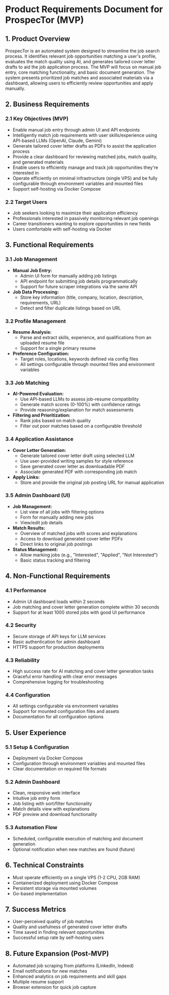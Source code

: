 # Product Requirements Document for ProspecTor (MVP)

## 1. Product Overview

ProspecTor is an automated system designed to streamline the job search process. It identifies relevant job opportunities matching a user's profile, evaluates the match quality using AI, and generates tailored cover letter drafts to aid the job application process. The MVP will focus on manual job entry, core matching functionality, and basic document generation. The system presents prioritized job matches and associated materials via a dashboard, allowing users to efficiently review opportunities and apply manually.

## 2. Business Requirements

### 2.1 Key Objectives (MVP)

* Enable manual job entry through admin UI and API endpoints
* Intelligently match job requirements with user skills/experience using API-based LLMs (OpenAI, Claude, Gemini)
* Generate tailored cover letter drafts as PDFs to assist the application process
* Provide a clear dashboard for reviewing matched jobs, match quality, and generated materials
* Enable users to efficiently manage and track job opportunities they're interested in
* Operate efficiently on minimal infrastructure (single VPS) and be fully configurable through environment variables and mounted files
* Support self-hosting via Docker Compose

### 2.2 Target Users

* Job seekers looking to maximize their application efficiency
* Professionals interested in passively monitoring relevant job openings
* Career transitioners wanting to explore opportunities in new fields
* Users comfortable with self-hosting via Docker

## 3. Functional Requirements

### 3.1 Job Management

* **Manual Job Entry:**
  * Admin UI form for manually adding job listings
  * API endpoint for submitting job details programmatically
  * Support for future scraper integrations via the same API
* **Job Data Processing:**
  * Store key information (title, company, location, description, requirements, URL)
  * Detect and filter duplicate listings based on URL

### 3.2 Profile Management

* **Resume Analysis:**
  * Parse and extract skills, experience, and qualifications from an uploaded resume file
  * Support for a single primary resume
* **Preference Configuration:**
  * Target roles, locations, keywords defined via config files
  * All settings configurable through mounted files and environment variables

### 3.3 Job Matching

* **AI-Powered Evaluation:**
  * Use API-based LLMs to assess job-resume compatibility
  * Generate match scores (0-100%) with confidence ratings
  * Provide reasoning/explanation for match assessments
* **Filtering and Prioritization:**
  * Rank jobs based on match quality
  * Filter out poor matches based on a configurable threshold

### 3.4 Application Assistance

* **Cover Letter Generation:**
  * Generate tailored cover letter draft using selected LLM
  * Use user-provided writing samples for style reference
  * Save generated cover letter as downloadable PDF
  * Associate generated PDF with corresponding job match
* **Apply Links:**
  * Store and provide the original job posting URL for manual application

### 3.5 Admin Dashboard (UI)

* **Job Management:**
  * List view of all jobs with filtering options
  * Form for manually adding new jobs
  * View/edit job details
* **Match Results:**
  * Overview of matched jobs with scores and explanations
  * Access to download generated cover letter PDFs
  * Direct links to original job postings
* **Status Management:**
  * Allow marking jobs (e.g., "Interested", "Applied", "Not Interested")
  * Basic status tracking and filtering

## 4. Non-Functional Requirements

### 4.1 Performance

* Admin UI dashboard loads within 2 seconds
* Job matching and cover letter generation complete within 30 seconds
* Support for at least 1000 stored jobs with good UI performance

### 4.2 Security

* Secure storage of API keys for LLM services
* Basic authentication for admin dashboard
* HTTPS support for production deployments

### 4.3 Reliability

* High success rate for AI matching and cover letter generation tasks
* Graceful error handling with clear error messages
* Comprehensive logging for troubleshooting

### 4.4 Configuration

* All settings configurable via environment variables
* Support for mounted configuration files and assets
* Documentation for all configuration options

## 5. User Experience

### 5.1 Setup & Configuration

* Deployment via Docker Compose
* Configuration through environment variables and mounted files
* Clear documentation on required file formats

### 5.2 Admin Dashboard

* Clean, responsive web interface
* Intuitive job entry form
* Job listing with sort/filter functionality
* Match details view with explanations
* PDF preview and download functionality

### 5.3 Automation Flow

* Scheduled, configurable execution of matching and document generation
* Optional notification when new matches are found (future)

## 6. Technical Constraints

* Must operate efficiently on a single VPS (1-2 CPU, 2GB RAM)
* Containerized deployment using Docker Compose
* Persistent storage via mounted volumes
* Go-based implementation

## 7. Success Metrics

* User-perceived quality of job matches
* Quality and usefulness of generated cover letter drafts
* Time saved in finding relevant opportunities
* Successful setup rate by self-hosting users

## 8. Future Expansion (Post-MVP)

* Automated job scraping from platforms (LinkedIn, Indeed)
* Email notifications for new matches
* Enhanced analytics on job requirements and skill gaps
* Multiple resume support
* Browser extension for quick job capture
